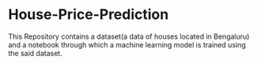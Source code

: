 # House-Price-Prediction
This Repository contains a dataset(a data of houses located in Bengaluru) and a notebook through which a machine learning model is trained using the said dataset. 
